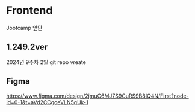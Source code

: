 # Frontend
Jootcamp 앞단
## 1.249.2ver
2024년 9주차 2일 git repo vreate
## Figma
https://www.figma.com/design/2jmuC6MJ7S9CuRS9B8IQ4N/First?node-id=0-1&t=aVd2CCgoeVLN5qUk-1
